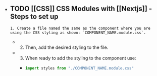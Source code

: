 - TODO [[CSS]] **CSS Modules** with [[Nextjs]] - Steps to set up
	-
	  1. Create a file named the same as the component where you are using the CSS styling as shown: `COMPONENT_NAME.module.css`.
	-
	  2. Then, add the desired styling to the file.
	-
	  3. When ready to add the styling to the component use:
		-
		  ```jsx
		  import styles from "./COMPONENT_NAME.module.css"
		  ```